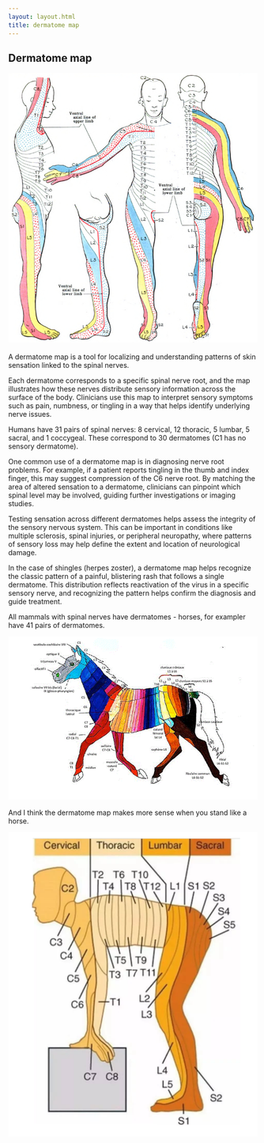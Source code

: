 ```yaml
---
layout: layout.html
title: dermatome map
---
```

<h2>Dermatome map</h2>

<img src="/assets/images/dermatome2.png">
<br>
<br>
A dermatome map is a tool for localizing and understanding patterns of skin sensation linked to the spinal nerves.

Each dermatome corresponds to a specific spinal nerve root, and the map illustrates how these nerves distribute sensory information across the surface of the body. Clinicians use this map to interpret sensory symptoms such as pain, numbness, or tingling in a way that helps identify underlying nerve issues.

Humans have 31 pairs of spinal nerves: 8 cervical, 12 thoracic, 5 lumbar, 5 sacral, and 1 coccygeal. These correspond to 30 dermatomes (C1 has no sensory dermatome).

One common use of a dermatome map is in diagnosing nerve root problems. For example, if a patient reports tingling in the thumb and index finger, this may suggest compression of the C6 nerve root. By matching the area of altered sensation to a dermatome, clinicians can pinpoint which spinal level may be involved, guiding further investigations or imaging studies.

Testing sensation across different dermatomes helps assess the integrity of the sensory nervous system. This can be important in conditions like multiple sclerosis, spinal injuries, or peripheral neuropathy, where patterns of sensory loss may help define the extent and location of neurological damage.

In the case of shingles (herpes zoster), a dermatome map helps recognize the classic pattern of a painful, blistering rash that follows a single dermatome. This distribution reflects reactivation of the virus in a specific sensory nerve, and recognizing the pattern helps confirm the diagnosis and guide treatment.

All mammals with spinal nerves have dermatomes - horses, for exampler have 41 pairs of dermatomes.

<img src="/assets/images/horsedermatomes.gif">

And I think the dermatome map makes more sense when you stand like a horse.

<img src="/assets/images/dermatome.png">